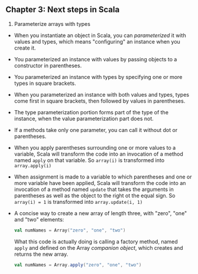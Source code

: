 ## Chapter 3: Next steps in Scala

1. Parameterize arrays with types
  * When you instantiate an object in Scala, you can *parameterized* it with values and types, which means "configuring" an instance when you create it.
  * You parameterized an instance with values by passing objects to a constructor in parentheses.
  * You parameterized an instance with types by specifying one or more types in square brackets.
  * When you parameterized an instance with both values and types, types come first in square brackets, then followed by values in parentheses.
  * The type parameterization portion forms part of the type of the instance, when the value parameterization part does not.
  * If a methods take only one parameter, you can call it without dot or parentheses.
  * When you apply parentheses surrounding one or more values to a variable, Scala will transform the code into an invocation of a method named `apply` on that variable. So `array(i)` is transformed into `array.apply(i)`
  * When assignment is made to a variable to which parentheses and one or more variable have been applied, Scala will transform the code into an invocation of a method named `update` that takes the arguments in parentheses as well as the object to the right ot the equal sign. So `array(i) = 1` is transformed into `array.update(i, 1)`
  * A concise way to create a new array of length three, with "zero", "one" and "two" elements:

      ```scala
      val numNames = Array("zero", "one", "two")
      ```

    What this code is actually doing is calling a factory method, named `apply` and defined on the Array *companion object*, which creates and returns the new array.

      ```scala
      val numNames = Array.apply("zero", "one", "two")
      ```

